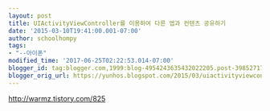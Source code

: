 ```yaml
---
layout: post
title: UIActivityViewController를 이용하여 다른 앱과 컨텐츠 공유하기
date: '2015-03-10T19:41:00.001-07:00'
author: schoolhompy
tags:
- "--아이폰"
modified_time: '2017-06-25T02:22:53.014-07:00'
blogger_id: tag:blogger.com,1999:blog-4954243635432022205.post-3985271760897222176
blogger_orig_url: https://yunhos.blogspot.com/2015/03/uiactivityviewcontroller_10.html
---
```


http://warmz.tistory.com/825